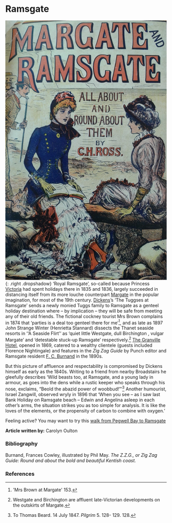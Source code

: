 # Ramsgate

![Ramsgate and Margate- ©Kent Archives](images/RamsgateandMargate.jpg){: .right .dropshadow} 
‘Royal Ramsgate’, so-called because Princess [Victoria](/19c/19c-victoria-albion-house) had spent holidays there in 1835 and 1836, largely succeeded in distancing itself from its more louche counterpart [Margate](/dickens/19c-margate) in the popular imagination, for most of the 19th century. [Dickens](/dickens/dickens-biography)’s ‘The Tuggses at Ramsgate’ sends a newly monied Tuggs family to Ramsgate as a genteel holiday destination where – by implication – they will be safe from meeting any of their old friends. The fictional cockney tourist Mrs Brown complains in 1874 that ‘parties is a deal too genteel there for me’[^ref1], and as late as 1897 John Strange Winter (Henrietta Stannard) dissects the Thanet seaside resorts in ‘‘A Seaside Flirt’‘ as ‘quiet little Westgate, dull Birchington , vulgar Margate’ and ‘detestable stuck-up Ramsgate’ respectively.[^ref2] [The Granville Hotel](http://glorious-and-unknown.co.uk/ramsgate-the-granville-hotel/), opened in 1869,  catered to a wealthy clientele (guests included Florence Nightingale) and features in the _Zig Zag Guide_ by Punch editor and Ramsgate resident [F. C. Burnand](/19c/19c-burnand-biography) in the 1890s.

But this picture of affluence and respectability is compromised by Dickens himself as early as the 1840s. Writing to a friend from nearby Broadstairs he gleefully describes ‘Wild beasts too, at Ramsgate, and a young lady in armour, as goes into the dens while a rustic keeper who speaks through his nose, exclaims, “Beold the abazid power of woobbud!”’[^ref3]  Another humourist, Israel Zangwill, observed wryly in 1896 that ‘When you see – as I saw last Bank Holiday on Ramsgate beach – Edwin and Angelina asleep in each other’s arms, the situation strikes you as too simple for analysis. It is like the loves of the elements, or the propensity of carbon to combine with oxygen.’


Feeling active? You may want to try this [walk from Pegwell Bay to Ramsgate](https://explorekent.org/activities/pegwell-bay-to-ramsgate-walk-romans-to-victoriana/)

**Article written by:** Carolyn Oulton

### Bibliography
Burnand, Frances Cowley, illustrated by Phil May. _The Z.Z.G., or Zig Zag Guide: Round and about the bold and beautiful Kentish coast._

### References

[^ref1]: 'Mrs Brown at Margate' 153.
[^ref2]: Westgate and Birchington are affluent late-Victorian developments on the outskirts of Margate.
[^ref3]: To Thomas Beard. 14 July 1847. _Pilgrim_ 5. 128- 129. 128.


